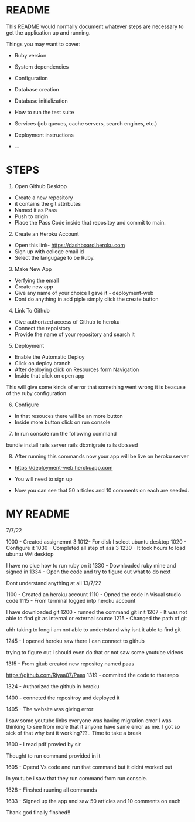 # README

This README would normally document whatever steps are necessary to get the
application up and running.

Things you may want to cover:

* Ruby version

* System dependencies

* Configuration

* Database creation

* Database initialization

* How to run the test suite

* Services (job queues, cache servers, search engines, etc.)

* Deployment instructions

* ...

# STEPS

1. Open Github Desktop

* Create a new repository
* it contains the git attributes
* Named it as Paas
* Push to origin
* Place the Pass Code inside that repositoy and commit to main.

2. Create an Heroku Account

* Open this link- https://dashboard.heroku.com
* Sign up with college email id
* Select the langugage to be Ruby.

3. Make New App

* Verfying the email
* Create new app
* Give any name of your choice I gave it - deployment-web
* Dont do anything in add piple simply click the create button

4. Link To Github

* Give authorized access of Github to heroku
* Connect the repoistory
* Provide the name of your repository and search it

5. Deployment

* Enable the Automatic Deploy
* Click on deploy branch
* After deploying click on Resources form Navigation
* Inside that click on open app

 This will give some kinds of error that something went wrong it is beacuse of the ruby configuration

6. Configure

* In that resouces there will be an more button
* Inside more button click on run console

7. In run console run the following command

bundle install
rails server
rails db:migrate
rails db:seed

8. After running this commands now your app will be live on heroku server

* https://deployment-web.herokuapp.com

* You will need to sign up

* Now you can see that 50 articles and 10 comments on each are seeded.

# MY README

7/7/22

1000 - Created assignemnt 3 1012- For disk I select ubuntu desktop 1020 - Configure it 1030 - Completed all step of ass 3 1230 - It took hours to load ubuntu VM desktop

I have no clue how to run ruby on it
1330 - Downloaded ruby mine and signed in 1334 - Open the code and try to figure out what to do next

Dont understand anything at all
13/7/22

1100 - Created an heroku account 1110 - Opned the code in Visual studio code 1115 - From terminal logged intp heroku account

I have downloaded git
1200 - runned the command git init 1207 - It was not able to find git as internal or external source 1215 - Changed the path of git

uhh taking to long i am not able to undertstand why isnt it able to find git

1245 - I opened heroku saw there I can connect to github

trying to figure out i should even do that or not saw some youtube videos

1315 - From gitub created new repositoy named paas

https://github.com/Riyaa07/Paas
1319 - commited the code to that repo

1324 - Authorized the github in heroku

1400 - conneted the repositroy and deployed it

1405 - The website was giving error

I saw some youtube links everyone was having migration error I was thinking to see from more that it anyone have same error as me. I got so sick of that why isnt it working???..
Time to take a break

1600 - I read pdf provied by sir

Thought to run command provided in it

1605 - Opend Vs code and run that command but it didnt worked out

In youtube i saw that they run command from run console.

1628 - Finshed ruuning all commands

1633 - Signed up the app and saw 50 articles and 10 comments on each

Thank god finally finshed!!